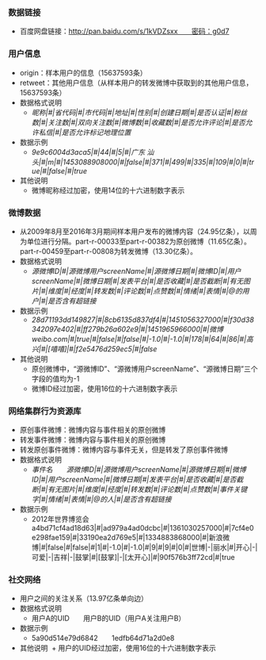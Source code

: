 ### 数据链接
+ 百度网盘链接：http://pan.baidu.com/s/1kVDZsxx　　密码：g0d7

### 用户信息
+ origin：样本用户的信息（15637593条）
+ retweet：其他用户信息（从样本用户的转发微博中获取到的其他用户信息，15637593条）
+ 数据格式说明
  + *昵称|#|省代码|#|市代码|#|地址|#|性别|#|创建日期|#|是否认证|#|粉丝数|#|关注数|#|双向关注数|#|微博数|#|收藏数|#|是否允许评论|#|是否允许私信|#|是否允许标记地理位置*
+ 数据示例
  + *9e9c6004d3aca5|#|44|#|5|#|广东 汕头|#|m|#|1453088908000|#|false|#|371|#|499|#|335|#|109|#|0|#|true|#|false|#|true*
+ 其他说明
  + 微博昵称经过加密，使用14位的十六进制数字表示

### 微博数据
+ 从2009年8月至2016年3月期间样本用户发布的微博内容（24.95亿条），以周为单位进行分隔。part-r-00033至part-r-00382为原创微博（11.65亿条）。part-r-00459至part-r-00808为转发微博（13.30亿条）。
+ 数据格式说明
  + *源微博ID|#|源微博用户screenName|#|源微博日期|#|微博ID|#|用户screenName|#|微博日期|#|发表平台|#|是否收藏|#|是否截断|#|有无图片|#|维度|#|经度|#|转发数|#|评论数|#|点赞数|#|情绪|#|表情|#|@的用户|#|是否含有超链接*
+ 数据示例
  + *28d71193dd149827|#|8cb6135d837df4|#|1451056327000|#|f30d38342097e402|#|ff279b26a602e9|#|1451965966000|#|微博 weibo.com|#|true|#|false|#|false|#|-1.0|#|-1.0|#|178|#|64|#|86|#|高兴|#|[嘻嘻]|#|f2e5476d259ec5|#|false*
+ 其他说明
  + 原创微博中，“源微博ID”、“源微博用户screenName”、“源微博日期”三个字段的值均为-1
  + 微博ID经过加密，使用16位的十六进制数字表示

### 网络集群行为资源库
+ 原创事件微博：微博内容与事件相关的原创微博
+ 转发事件微博：微博内容与事件相关的原创微博
+ 转发原创事件微博：微博内容与事件无关，但是转发了原创事件微博
+ 数据格式说明
  + *事件名　　源微博ID|#|源微博用户screenName|#|源微博日期|#|微博ID|#|用户screenName|#|微博日期|#|发表平台|#|是否收藏|#|是否截断|#|有无图片|#|维度|#|经度|#|转发数|#|评论数|#|点赞数|#|事件关键字|#|情绪|#|表情|#|@的人|#|是否含有超链接*
+ 数据示例
  + 2012年世界博览会	a4bd71cf4ad18d63|#|ad979a4ad0dcbc|#|1361030257000|#|7cf4e0e298fae159|#|33190ea2d769e5|#|1334883868000|#|新浪微博|#|false|#|false|#|1|#|-1.0|#|-1.0|#|9|#|9|#|0|#|世博|-|丽水|#|开心|-|可爱|-|吉祥|-|鼓掌|#|[鼓掌]|-|[太开心]|#|90f576b3ff72cd|#|true

### 社交网络
+ 用户之间的关注关系（13.97亿条单向边）
+ 数据格式说明
  + 用户A的UID　　用户B的UID（用户A关注用户B）
+ 数据示例
  + 5a90d514e79d6842　　1edfb64d71a2d0e8
+ 其他说明
  + 用户的UID经过加密，使用16位的十六进制数字表示
